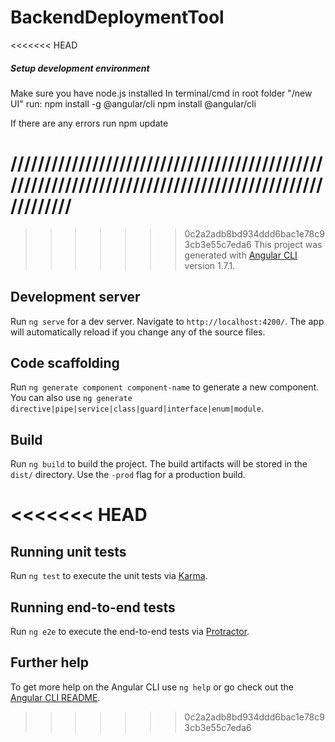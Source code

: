 # BackendDeploymentTool

<<<<<<< HEAD
##### Setup development environment

Make sure you have node.js installed
In terminal/cmd in root folder "/new UI" run: 
npm install -g @angular/cli
npm install @angular/cli

If there are any errors run
npm update

/////////////////////////////////////////////////////////////////////////////////////////////////////
=======
>>>>>>> 0c2a2adb8bd934ddd6bac1e78c93cb3e55c7eda6
This project was generated with [Angular CLI](https://github.com/angular/angular-cli) version 1.7.1.

## Development server

Run `ng serve` for a dev server. Navigate to `http://localhost:4200/`. The app will automatically reload if you change any of the source files.

## Code scaffolding

Run `ng generate component component-name` to generate a new component. You can also use `ng generate directive|pipe|service|class|guard|interface|enum|module`.

## Build

Run `ng build` to build the project. The build artifacts will be stored in the `dist/` directory. Use the `-prod` flag for a production build.

<<<<<<< HEAD
=======
## Running unit tests

Run `ng test` to execute the unit tests via [Karma](https://karma-runner.github.io).

## Running end-to-end tests

Run `ng e2e` to execute the end-to-end tests via [Protractor](http://www.protractortest.org/).

## Further help

To get more help on the Angular CLI use `ng help` or go check out the [Angular CLI README](https://github.com/angular/angular-cli/blob/master/README.md).
>>>>>>> 0c2a2adb8bd934ddd6bac1e78c93cb3e55c7eda6
